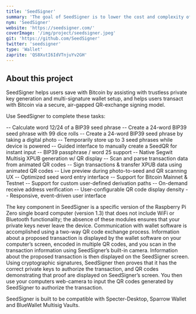 ```yaml
---
title: 'SeedSigner'
summary: 'The goal of SeedSigner is to lower the cost and complexity of Bitcoin multi-signature wallet use. To accomplish this goal, SeedSigner offers anyone the opportunity to build a verifiably air-gapped, stateless Bitcoin signing device using inexpensive, publicly available hardware components (usually < $50).'
nym: 'SeedSigner'
website: 'https://seedsigner.com/'
coverImage: '/img/project/seedsigner.jpeg'
git: 'https://github.com/SeedSigner'
twitter: 'seedsigner'
type: 'Wallet'
zaprite: 'QS8XutI6IdVTnjuYv2GH'
---
```


## About this project

SeedSigner helps users save with Bitcoin by assisting with trustless private key generation and multi-signature wallet setup, and helps users transact with Bitcoin via a secure, air-gapped QR-exchange signing model.

Use SeedSigner to complete these tasks:

-- Calculate word 12/24 of a BIP39 seed phrase
-- Create a 24-word BIP39 seed phrase with 99 dice rolls
-- Create a 24-word BIP39 seed phrase by taking a digital photo
-- Temporarily store up to 3 seed phrases while device is powered
-- Guided interface to manually create a SeedQR for instant input
-- BIP39 passphrase / word 25 support
-- Native Segwit Multisig XPUB generation w/ QR display
-- Scan and parse transaction data from animated QR codes
-- Sign transactions & transfer XPUB data using animated QR codes
-- Live preview during photo-to-seed and QR scanning UX
-- Optimized seed word entry interface
-- Support for Bitcoin Mainnet & Testnet
-- Support for custom user-defined derivation paths
-- On-demand receive address verification
-- User-configurable QR code display density
-- Responsive, event-driven user interface

The key component in SeedSigner is a specific version of the Raspberry Pi Zero single board computer (version 1.3) that does not include WiFi or Bluetooth functionality; the absence of these modules ensures that your private keys never leave the device. Communication with wallet software is accomplished using a two-way QR code exchange process. Information about a proposed transaction is displayed by the wallet software on your computer’s screen, encoded in multiple QR codes, and you scan in the transaction information using SeedSigner’s built-in camera. Information about the proposed transaction is then displayed on the SeedSigner screen. Using cryptographic signatures, SeedSigner then proves that it has the correct private keys to authorize the transaction, and QR codes demonstrating that proof are displayed on SeedSigner’s screen. You then use your computers web-camera to input the QR codes generated by SeedSigner to authorize the transaction.

SeedSigner is built to be compatible with Specter-Desktop, Sparrow Wallet and BlueWallet Multisig Vaults.